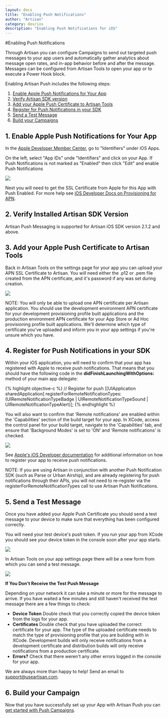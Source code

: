 ```yaml
---
layout: docs
title: "Enabling Push Notifications"
author: "Artisan"
category: dev/ios
description: "Enabling Push Notifications for iOS"
---
```

#Enabling Push Notifications

Through Artisan you can configure Campaigns to send out targeted push messages to your app users and automatically gather analytics about message open rates, and in-app behavior before and after the message. Messages can be configured from Artisan Tools to open your app or to execute a Power Hook block.

Enabling Artisan Push includes the following steps:

<ol>
  <li><a href="#apn">Enable Apple Push Notifications for Your App</a></li>
  <li><a href="#artisan-version">Verify Artisan SDK version</a></li>
  <li><a href="#app-certificates">Add your Apple Push Certificate to Artisan Tools</a></li>
  <li><a href="#app-settings">Register for Push Notifications in your SDK</a></li>
  <li><a href="#test">Send a Test Message</a></li>
  <li><a href="#done">Build your Campaigns</a></li>
</ol>

<div id="apn"></div>

## 1. Enable Apple Push Notifications for Your App

In the <a href="https://developer.apple.com/account/overview.action" target="_blank">Apple Developer Member Center</a>, go to "Identifiers" under iOS Apps.

On the left, select "App IDs" unde "Identifiers" and click on your App. If Push Notifications is not marked as "Enabled" then click "Edit" and enable Push Notifications

<img src="/images/screens/ios-push-check-enabled-700x465.png" />

Next you will need to get the SSL Certificate from Apple for this App with Push Enabled. For more help see <a href="https://developer.apple.com/library/ios/documentation/NetworkingInternet/Conceptual/RemoteNotificationsPG/Chapters/ProvisioningDevelopment.html">iOS Developer Docs on Provisioning for APN</a>.

<div id="artisan-version"></div>

## 2. Verify Installed Artisan SDK Version

Artisan Push Messaging is supported for Artisan iOS SDK version 2.1.2 and above.

<div id="app-certificates"></div>

## 3. Add your Apple Push Certificate to Artisan Tools

Back in Artisan Tools on the settings page for your app you can upload your APN SSL Certificate to Artisan. You will need either the .p12 or .pem file created from the APN certificate, and it's password if any was set during creation.

<img src="/images/screens/ios-push-app-settings-500x500.png" />

<div class="note note-important">
  <p>NOTE: You will only be able to upload one APN certificate per Artisan application. You should use the development environment APN certificate for your development provisioning profile built applications and the production environment APN certificate for your App Store or Ad Hoc provisioning profile built applications. We'll determine which type of certificate you've uploaded and inform you in your app settings if you're unsure which you have.</p>
</div>

<div id="app-settings"></div>

## 4. Register for Push Notifications in your SDK

Within your iOS application, you will need to confirm that your app has registered with Apple to receive push notifications.  That means that you should have the following code in the **didFinishLaunchingWithOptions:** method of your main app delegate:

{% highlight objective-c %}
// Register for push
[[UIApplication sharedApplication] registerForRemoteNotificationTypes:(UIRemoteNotificationTypeBadge | UIRemoteNotificationTypeSound | UIRemoteNotificationTypeAlert)];
{% endhighlight %}

You will also want to confirm that 'Remote notifications' are enabled within the 'Capabilities' section of the build target for your app.  In XCode, access the control panel for your build target, navigate to the 'Capabilities' tab, and ensure that 'Background Modes' is set to 'ON' and 'Remote notifications' is checked.

<img src="/images/screens//ios-push-build-target-settings-700x581.png" />

See <a href="http://developer.apple.com/library/ios/documentation/NetworkingInternet/Conceptual/RemoteNotificationsPG/Chapters/IPhoneOSClientImp.html#//apple_ref/doc/uid/TP40008194-CH103-SW2">Apple's iOS Developer documentation</a> for additional information on how to register your app to receive push notifications.

<div class="note note-important">
  <p>NOTE: If you are using Artisan in conjunction with another Push Notification SDK (such as Parse or Urban Airship), and are already registering for push notifications through their APIs, you will not need to re-register via the registerForRemoteNotificationTypes call to use Artisan Push Notifications.</p>
</div>

<div id="test"></div>

## 5. Send a Test Message

Once you have added your Apple Push Certificate you should send a test message to your device to make sure that everything has been configured correctly.

You will need your test device's push token. If you run your app from XCode you should see your device token in the console soon after your app starts.

<img src="/images/screens/ios-push-device-token-700x41.png" />

In Artisan Tools on your app settings page there will be a new form from which you can send a test message.

<img src="/images/screens/ios-push-send-test-message-427x350.png" />

<div class="note note-hint">
    <p><strong>If You Don't Receive the Test Push Message</strong></p>
    <p>Depending on your network it can take a minute or more for the message to arrive. If you have waited a few minutes and still haven't received the test message there are a few things to check:</p>
    <ul>
      <li><strong>Device Token</strong> Double check that you correctly copied the device token from the logs for your app.</li>
      <li><strong>Certificates</strong> Double check that you have uploaded the correct certificate for your app. The type of the uploaded certificate needs to match the type of provisioning profile that you are building with in XCode. Development builds will only receive notifications from a development certificate and distribution builds will only receive notifications from a production certificate.</li>
      <li><strong>Errors?</strong> Check that there weren't any other errors logged in the console for your app.</li>
    </ul>
    <p>We are always more than happy to help! Send an email to <a href="mailto:support@useartisan.com?Subject=Artisan%20iOS%20Push%20Help" target="_top">support@useartisan.com</a>.</p>
</div>

<div id="done"></div>

## 6. Build your Campaign

Now that you have successfully set up your App with Artisan Push you can <a href="/user-guide/campaigns">get started with Push Campaigns</a>.
